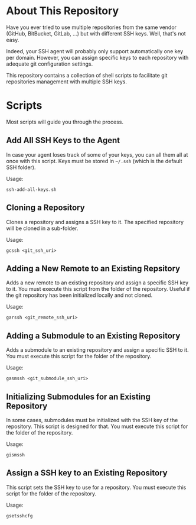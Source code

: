 # About This Repository

Have you ever tried to use multiple repositories from the same vendor (GitHub, BitBucket, GitLab, ...) but with different SSH keys. Well, that's not easy.

Indeed, your SSH agent will probably only support automatically one key per domain. However, you can assign specific keys to each repository with adequate git configuration settings.

This repository contains a collection of shell scripts to facilitate git repositories management with multiple SSH keys.

# Scripts

Most scripts will guide you through the process.

## Add All SSH Keys to the Agent

In case your agent loses track of some of your keys, you can all them all at once with this script. Keys must be stored in `~/.ssh` (which is the default SSH folder).

Usage:

```shell
ssh-add-all-keys.sh
```

## Cloning a Repository

Clones a repository and assigns a SSH key to it. The specified repository will be cloned in a sub-folder.

Usage:

```shell
gcssh <git_ssh_uri>
```

## Adding a New Remote to an Existing Repsitory

Adds a new remote to an existing repository and assign a specific SSH key to it. You must execute this script from the folder of the repository.
Useful if the git repository has been initialized locally and not cloned.

Usage:

```shell
garssh <git_remote_ssh_uri>
```

## Adding a Submodule to an Existing Repository

Adds a submodule to an existing repository and assign a specific SSH to it. You must execute this script for the folder of the repository.

Usage:

```shell
gasmssh <git_submodule_ssh_uri>
```

## Initializing Submodules for an Existing Repository

In some cases, submodules must be initialized with the SSH key of the repository. This script is designed for that. You must execute this script for the folder of the repository.

Usage:

```shell
gismssh
```

## Assign a SSH key to an Existing Repository

This script sets the SSH key to use for a repository. You must execute this script for the folder of the repository.

Usage:

```shell
gsetsshcfg
```
